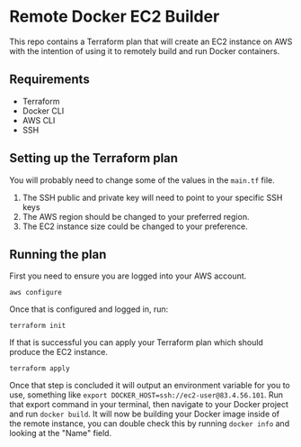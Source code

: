 # Remote Docker EC2 Builder

This repo contains a Terraform plan that will create an EC2 instance on AWS with the intention of using it to remotely build and run Docker containers.

## Requirements

- Terraform
- Docker CLI
- AWS CLI 
- SSH

## Setting up the Terraform plan

You will probably need to change some of the values in the `main.tf` file. 

1. The SSH public and private key will need to point to your specific SSH keys
2. The AWS region should be changed to your preferred region.
3. The EC2 instance size could be changed to your preference. 

## Running the plan

First you need to ensure you are logged into your AWS account.

```
aws configure
```

Once that is configured and logged in, run:

```
terraform init
```

If that is successful you can apply your Terraform plan which should produce the EC2 instance.

```
terraform apply
```

Once that step is concluded it will output an environment variable for you to use, something like `export DOCKER_HOST=ssh://ec2-user@83.4.56.101`. Run that export command in your terminal, then navigate to your Docker project and run `docker build`. It will now be building your Docker image inside of the remote instance, you can double check this by running `docker info` and looking at the "Name" field.
